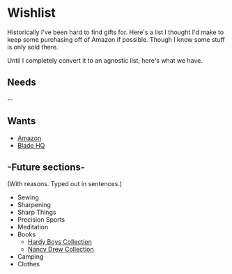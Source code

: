 # Wishlist

Historically I've been hard to find gifts for. Here's a list I thought I'd make to keep some purchasing off of Amazon if possible. Though I know some stuff is only sold there.

Until I completely convert it to an agnostic list, here's what we have.

## Needs

--

## Wants

- [Amazon](https://www.amazon.com/hz/wishlist/ls/2S28WPVUQTF2N?ref_=wl_share)
- [Blade HQ](https://www.bladehq.com/user_list/public/eee9dd41f34a67ad18dd364dc2c3e6a4)


## -Future sections-

(With reasons. Typed out in sentences.)

- Sewing
- Sharpening
- Sharp Things
- Precision Sports
- Meditation
- Books
  - [Hardy Boys Collection](Books/Hardy_Boys.md)
  - [Nancy Drew Collection](Books/Nancy_Drew.md)
- Camping
- Clothes
